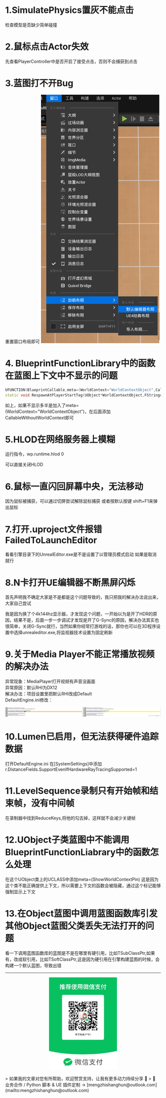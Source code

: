 # 1.SimulatePhysics置灰不能点击
检查模型是否缺少简单碰撞

# 2.鼠标点击Actor失效
先查看PlayerController中是否开启了接受点击，否则不会捕获到点击

# 3.蓝图打不开Bug
重置窗口布局即可
![](https://raw.githubusercontent.com/mengzhishanghun/mengzhishanghun/main/Blog/Assets/00-%E9%99%84%E4%BB%B6%E8%B5%84%E6%BA%90/%E5%9B%BE%E7%89%87/Pasted%20image%2020240523182609.png)
# 4. BlueprintFunctionLibrary中的函数在蓝图上下文中不显示的问题
```C++
UFUNCTION(BlueprintCallable,meta=(WorldContext="WorldContextObject",CallableWithoutWorldContext))
static void RespawnAtPlayerStartTag(UObject*WorldContextObject,FStringconstPlayerStartTag);
```

如上，如果不显示多半是加入了meta=(WorldContext="WorldContextObject")，在后面添加CallableWithoutWorldContext即可

# 5.HLOD在网络服务器上模糊
运行指令，wp.runtime.hlod 0

可以直接关闭HLOD

# 6.鼠标一直闪回屏幕中央，无法移动
因为鼠标被捕获，可以通过切屏尝试解除鼠标捕获
或者按默认按键 shift+F1来弹出鼠标

# 7.打开.uproject文件报错FailedToLaunchEditor
看看引擎目录下的UnrealEditor.exe是不是设置了以管理员模式启动
如果是取消就行

# 8.N卡打开UE编辑器不断黑屏闪烁
首先声明我不确定大家是不是都是这个问题导致的，我只把我的解决办法说出来，大家自己尝试

我是因为换了个4k144hz显示器，才发现这个问题，一开始以为是开了HDR的原因，结果不是，后面一步一步调试才发现是开了G-Sync的原因，解决办法其实也很简单，关闭G-Sync就行，当然如果你经常打游戏的话，那你也可以在3D程序设置中选择unrealeditor.exe,将监视器技术设置为固定刷新

# 9.关于Media Player不能正常播放视频的解决办法
异常现象：MediaPlayer打开视频有声音没画面  
异常原因：默认RHI为DX12  
解决办法：项目设置里把默认RHI改成Default  
DefaultEngine.ini修改：

![](https://raw.githubusercontent.com/mengzhishanghun/mengzhishanghun/main/Blog/Assets/00-%E9%99%84%E4%BB%B6%E8%B5%84%E6%BA%90/%E5%9B%BE%E7%89%87/Pasted%20image%2020240605114707.png)

# 10.Lumen已启用，但无法获得硬件追踪数据
打开DefaultEngine.ini
在[SystemSettings]中添加
r.DistanceFields.SupportEvenIfHardwareRayTracingSupported=1

# 11.LevelSequence录制只有开始帧和结束帧，没有中间帧
在录制器中找到ReduceKeys,将他的勾去掉，这样就不会减少关键帧

# 12.UObject子类蓝图中不能调用BlueprintFunctionLiabrary中的函数怎么处理

在这个UObject类上的UCLASS中添加meta=(ShowWorldContextPin)
这是因为这个类不能正确提供上下文，所以需要上下文的函数会被隐藏，通过这个标记能够强制显示上下文

# 13.在Object蓝图中调用蓝图函数库引发其他Object蓝图父类丢失无法打开的问题
看一下调用蓝图函数库的蓝图是不是在哪里有硬引用，比如TSubClassPtr,如果有，改成软引用，比如TSoftClassPtr,这是因为硬引用在引擎构建蓝图的时候，会构建一个默认蓝图，导致出错

---

<p align="center">
  <img src="https://raw.githubusercontent.com/mengzhishanghun/mengzhishanghun/main/PayCodes/WeChatPay.jpg" width="220"/>
</p>
> 如果我的文章对您有所帮助，欢迎赞赏支持，让我有更多动力持续分享 🙏   
> 💼 业务合作 / Python 脚本 & UE 插件定制 → [mengzhishanghun@outlook.com](mailto:mengzhishanghun@outlook.com)